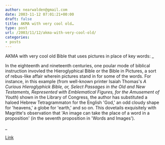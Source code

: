 ```yaml
---
author: nearwalden@gmail.com
date: 2003-11-12 07:01:21+00:00
draft: false
title: AKMA with very cool old…
type: post
url: /2003/11/12/akma-with-very-cool-old/
categories:
- posts
---
```


AKMA with very cool old Bible that uses pictures in place of key words:
_






In the eighteenth and nineteenth centuries, one poular mode of biblical instruction invovled the Hieroglyphical Bible or the Bible in Pictures, a sort of rebus-like affair wherein pictures stand in for some of the words. For instance, in this example (from well-known printer Isaiah Thomas's _A Curious Hieroglyphick Bible, or, Select Passages in the Old and New Testaments, Represented with Emblematical Figures, for the Amusement of Youth_) shown in the Library of Congress, the author has substituted a haloed Hebrew Tetragrammaton for the English 'God,' an odd cloudy shape for 'heavens,' a globe for 'earth,' and so on. This dovetails exquisitely with Magritte's observation that 'An image can take the place of a word in a proposition' (in the seventh proposition in 'Words and Images'). 





_

[Link](//akma.disseminary.org/archives/000925.html")



